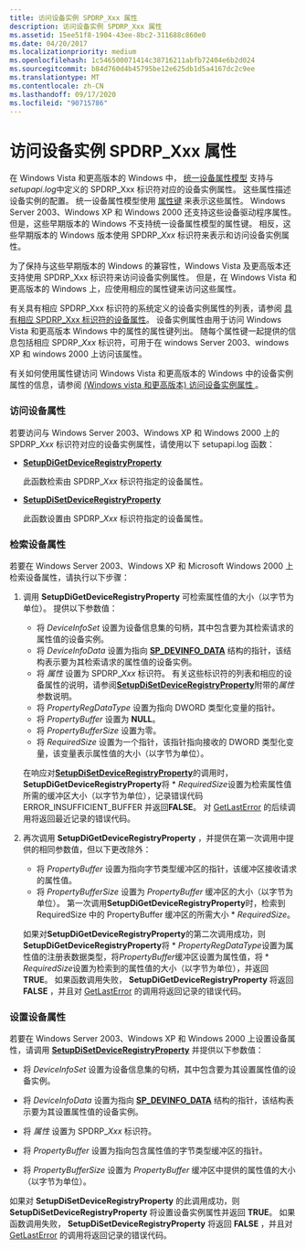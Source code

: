 ```yaml
---
title: 访问设备实例 SPDRP_Xxx 属性
description: 访问设备实例 SPDRP_Xxx 属性
ms.assetid: 15ee51f8-1904-43ee-8bc2-311688c860e0
ms.date: 04/20/2017
ms.localizationpriority: medium
ms.openlocfilehash: 1c546500071414c38716211abfb72404e6b2d024
ms.sourcegitcommit: b84d760d4b45795be12e625db1d5a4167dc2c9ee
ms.translationtype: MT
ms.contentlocale: zh-CN
ms.lasthandoff: 09/17/2020
ms.locfileid: "90715786"
---
```

# <a name="accessing-device-instance-spdrp_xxx-properties"></a>访问设备实例 SPDRP_Xxx 属性


在 Windows Vista 和更高版本的 Windows 中， [统一设备属性模型](unified-device-property-model--windows-vista-and-later-.md) 支持与 *setupapi.log*中定义的 SPDRP_Xxx 标识符对应的设备实例属性。 这些属性描述设备实例的配置。 统一设备属性模型使用 [属性键](property-keys.md) 来表示这些属性。 Windows Server 2003、Windows XP 和 Windows 2000 还支持这些设备驱动程序属性。 但是，这些早期版本的 Windows 不支持统一设备属性模型的属性键。 相反，这些早期版本的 Windows 版本使用 SPDRP_*Xxx* 标识符来表示和访问设备实例属性。

为了保持与这些早期版本的 Windows 的兼容性，Windows Vista 及更高版本还支持使用 SPDRP_Xxx 标识符来访问设备实例属性。 但是，在 Windows Vista 和更高版本的 Windows 上，应使用相应的属性键来访问这些属性。

有关具有相应 SPDRP_Xxx 标识符的系统定义的设备实例属性的列表，请参阅 [具有相应 SPDRP_Xxx 标识符的设备属性](/previous-versions/ff541469(v=vs.85))。 设备实例属性由用于访问 Windows Vista 和更高版本 Windows 中的属性的属性键列出。 随每个属性键一起提供的信息包括相应 SPDRP_*Xxx* 标识符，可用于在 windows Server 2003、windows XP 和 windows 2000 上访问该属性。

有关如何使用属性键访问 Windows Vista 和更高版本的 Windows 中的设备实例属性的信息，请参阅 [ (Windows vista 和更高版本) 访问设备实例属性 ](accessing-device-instance-properties--windows-vista-and-later-.md)。

### <a name="accessing-a-device-property"></a>访问设备属性

若要访问与 Windows Server 2003、Windows XP 和 Windows 2000 上的 SPDRP_*Xxx* 标识符对应的设备实例属性，请使用以下 setupapi.log 函数：

-   [**SetupDiGetDeviceRegistryProperty**](/windows/win32/api/setupapi/nf-setupapi-setupdigetdeviceregistrypropertya)

    此函数检索由 SPDRP_*Xxx* 标识符指定的设备属性。

-   [**SetupDiSetDeviceRegistryProperty**](/windows/win32/api/setupapi/nf-setupapi-setupdisetdeviceregistrypropertya)

    此函数设置由 SPDRP_*Xxx* 标识符指定的设备属性。

### <a name="retrieving-a-device-property"></a>检索设备属性

若要在 Windows Server 2003、Windows XP 和 Microsoft Windows 2000 上检索设备属性，请执行以下步骤：

1.  调用 **SetupDiGetDeviceRegistryProperty** 可检索属性值的大小（以字节为单位）。 提供以下参数值：

    -   将 *DeviceInfoSet* 设置为设备信息集的句柄，其中包含要为其检索请求的属性值的设备实例。
    -   将 *DeviceInfoData* 设置为指向 [**SP_DEVINFO_DATA**](/windows/win32/api/setupapi/ns-setupapi-sp_devinfo_data) 结构的指针，该结构表示要为其检索请求的属性值的设备实例。
    -   将 *属性* 设置为 SPDRP_*Xxx* 标识符。 有关这些标识符的列表和相应的设备属性的说明，请参阅[**SetupDiSetDeviceRegistryProperty**](/windows/win32/api/setupapi/nf-setupapi-setupdisetdeviceregistrypropertya)附带的*属性*参数说明。
    -   将 *PropertyRegDataType* 设置为指向 DWORD 类型化变量的指针。
    -   将 *PropertyBuffer* 设置为 **NULL**。
    -   将 *PropertyBufferSize* 设置为零。
    -   将 *RequiredSize* 设置为一个指针，该指针指向接收的 DWORD 类型化变量，该变量表示属性值的大小（以字节为单位）。

    在响应对[**SetupDiSetDeviceRegistryProperty**](/windows/win32/api/setupapi/nf-setupapi-setupdisetdeviceregistrypropertya)的调用时， **SetupDiGetDeviceRegistryProperty**将 \* *RequiredSize*设置为检索属性值所需的缓冲区大小（以字节为单位），记录错误代码 ERROR_INSUFFICIENT_BUFFER 并返回**FALSE**。 对 [GetLastError](https://go.microsoft.com/fwlink/p/?linkid=169416) 的后续调用将返回最近记录的错误代码。

2.  再次调用 **SetupDiGetDeviceRegistryProperty** ，并提供在第一次调用中提供的相同参数值，但以下更改除外：

    -   将 *PropertyBuffer* 设置为指向字节类型缓冲区的指针，该缓冲区接收请求的属性值。
    -   将 *PropertyBufferSize* 设置为 *PropertyBuffer* 缓冲区的大小（以字节为单位）。 第一次调用**SetupDiGetDeviceRegistryProperty**时，检索到 RequiredSize 中的 PropertyBuffer 缓冲区的所需大小 \* *RequiredSize*。

    如果对**SetupDiGetDeviceRegistryProperty**的第二次调用成功，则**SetupDiGetDeviceRegistryProperty**将 \* *PropertyRegDataType*设置为属性值的注册表数据类型，将*PropertyBuffer*缓冲区设置为属性值，将 \* *RequiredSize*设置为检索到的属性值的大小（以字节为单位），并返回**TRUE**。 如果函数调用失败， **SetupDiGetDeviceRegistryProperty** 将返回 **FALSE** ，并且对 [GetLastError](https://go.microsoft.com/fwlink/p/?linkid=169416) 的调用将返回记录的错误代码。

### <a name="setting-a-device-property"></a>设置设备属性

若要在 Windows Server 2003、Windows XP 和 Windows 2000 上设置设备属性，请调用 [**SetupDiSetDeviceRegistryProperty**](/windows/win32/api/setupapi/nf-setupapi-setupdisetdeviceregistrypropertya) 并提供以下参数值：

-   将 *DeviceInfoSet* 设置为设备信息集的句柄，其中包含要为其设置属性值的设备实例。

-   将 *DeviceInfoData* 设置为指向 [**SP_DEVINFO_DATA**](/windows/win32/api/setupapi/ns-setupapi-sp_devinfo_data) 结构的指针，该结构表示要为其设置属性值的设备实例。

-   将 *属性* 设置为 SPDRP_*Xxx* 标识符。

-   将 *PropertyBuffer* 设置为指向包含属性值的字节类型缓冲区的指针。

-   将 *PropertyBufferSize* 设置为 *PropertyBuffer* 缓冲区中提供的属性值的大小（以字节为单位）。

如果对 **SetupDiSetDeviceRegistryProperty** 的此调用成功，则 **SetupDiSetDeviceRegistryProperty** 将设置设备实例属性并返回 **TRUE**。 如果函数调用失败， **SetupDiSetDeviceRegistryProperty** 将返回 **FALSE** ，并且对 [GetLastError](https://go.microsoft.com/fwlink/p/?linkid=169416) 的调用将返回记录的错误代码。

 

